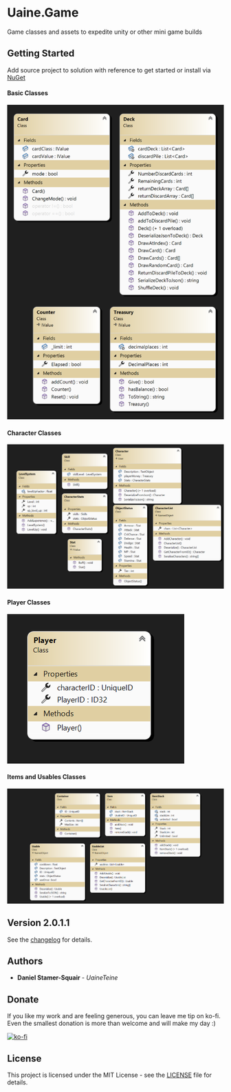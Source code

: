 # Uaine.Game

Game classes and assets to expedite unity or other mini game builds

## Getting Started

Add source project to solution with reference to get started or install via [NuGet](https://www.nuget.org/packages/Uaine.Game)

#### Basic Classes

![basicdiagram](https://raw.githubusercontent.com/uaineteine/Uaine.Game/release/images/basics.png)

#### Character Classes

![chardiagram](https://raw.githubusercontent.com/uaineteine/Uaine.Game/release/images/characters.png)

#### Player Classes

![pldiagram](https://raw.githubusercontent.com/uaineteine/Uaine.Game/release/images/playerclasses.png)

#### Items and Usables Classes

![itmusdiagram](https://raw.githubusercontent.com/uaineteine/Uaine.Game/release/images/itemsandusables.png)

## Version 2.0.1.1

See the [changelog](changelog.txt) for details.

## Authors

* **Daniel Stamer-Squair** - *UaineTeine*

## Donate

If you like my work and are feeling generous, you can leave me tip on ko-fi. Even the smallest donation is more than welcome and will make my day :)

[![ko-fi](https://ko-fi.com/img/githubbutton_sm.svg)](https://ko-fi.com/C0C43PQ0I)

<!--Alternatively you can become a patron :D

[![patroen](https://i.imgur.com/SWniXXj.png)](https://www.patreon.com/bePatron?u=51145413)-->

## License

This project is licensed under the MIT License - see the [LICENSE](LICENSE) file for details.
